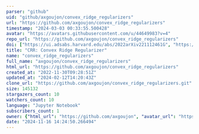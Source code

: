 ```yaml
---
parser: "github"
uid: "github/axgoujon/convex_ridge_regularizers"
url: "https://github.com/axgoujon/convex_ridge_regularizers"
timestamp: "2024-03-03 00:33:55.500428"
avatar: "https://avatars.githubusercontent.com/u/44649983?v=4"
repo_url: "https://github.com/axgoujon/convex_ridge_regularizers"
doi: ["https://ui.adsabs.harvard.edu/abs/2022arXiv221112461G", "https://ui.adsabs.harvard.edu/abs/2024ascl.soft01016G/abstract"]
title: "CRR: Convex Ridge Regularizer"
name: "convex_ridge_regularizers"
full_name: "axgoujon/convex_ridge_regularizers"
html_url: "https://github.com/axgoujon/convex_ridge_regularizers"
created_at: "2022-11-30T09:28:51Z"
updated_at: "2024-02-12T14:20:43Z"
clone_url: "https://github.com/axgoujon/convex_ridge_regularizers.git"
size: 145132
stargazers_count: 10
watchers_count: 10
language: "Jupyter Notebook"
subscribers_count: 1
owner: {"html_url": "https://github.com/axgoujon", "avatar_url": "https://avatars.githubusercontent.com/u/44649983?v=4", "login": "axgoujon", "type": "User"}
date: "2024-11-16 14:24:50.266494"
---
```

